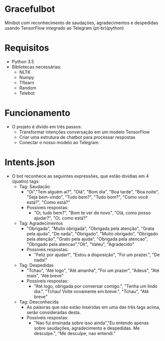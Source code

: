 # Gracefulbot
Minibot com reconhecimento de saudações, agradecimentos e despedidas usando TensorFlow integrado ao Telegram (pt-br)(python)

# Requisitos
- Python 3.5
- Bibliotecas necessárias:
    - NLTK
    - Numpy
    - Tflearn
    - Random
    - Telebot
    
# Funcionamento
- O projeto é divido em três passos:
    - Transformar intenções conversação em um modelo TensorFlow
    - Criar uma estrutura de chatbot para processar respostas
    - Conectar o nosso modelo ao Telegram
    
# Intents.json
- O bot reconhece as seguintes expressões, que estão dividias em 4 (quatro) tags:
    - Tag: Saudação
        - "Oi","Tem alguém aí?", "Olá", "Bom dia", "Boa tarde", "Boa noite", "Seja bem-vindo", "Tudo bem?", "Tudo bom?", "Como você está?", "Como está?"
        - Possíveis respostas:     
            - "Oi, tudo bem?", "Bom te ver de novo", "Olá, como posso ajudar?", "Oi, como está?"
    - Tag: Agradecimentos
        - "Obrigada", "Muito obrigada", "Obrigada pela atenção", "Grata pela ajuda", "De nada", "Obrigado", "Muito obrigado",             "Obrigado pela atenção", "Grato pela ajuda", "Obrigada pela atencao", "Obrigado pela atencao","Ok", "Valeu",                   "Agradecido"
        - Possíveis respostas:
            - "Feliz por ajudar!", "Estou a disposição", "Foi um prazer.", "De nada!"
    - Tag: Despedidas
        - "Tchau", "Até logo", "Até amanha", "Foi um prazer", "Adeus", "Até mais", "Até breve"
        - Possíveis respostas:
            - "Até logo, obrigada por conversar comigo.", "Tenha um lindo dia.", "Tchau! Volte novamente em breve.", "Tchau", 
        "Até breve"
     - Tag: Desconhecida
        - As palavras que não estão inseridas em uma das três tags acima, serão consideradas desta. 
        - Possíveis respostas:
            - "Nao fui ensinada sobre isso ainda","Eu entendo apenas sobre saudações, agradecimento e despedidas. Me desculpe.", "Me desculpe, nao entendi."

